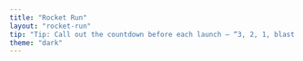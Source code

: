 ```yaml
---
title: "Rocket Run"
layout: "rocket-run"
tip: "Tip: Call out the countdown before each launch — “3, 2, 1, blast off!”"
theme: "dark"
---
```

